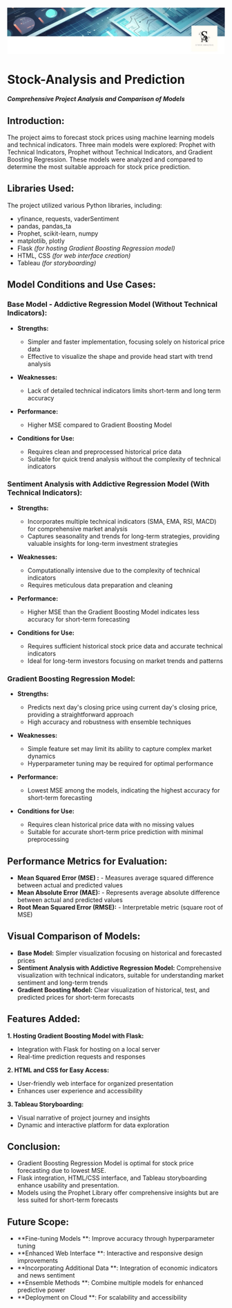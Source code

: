 ![Header](https://github.com/vanillatyy1/23_Stock_price_prediction/blob/cba086b4ff6b098335b2f87cdee2a96823f3be96/Images/readme_image.jpg)
# Stock-Analysis and Prediction
***Comprehensive Project Analysis and Comparison of Models***

## Introduction:
The project aims to forecast stock prices using machine learning models and technical indicators. Three main models were explored: Prophet with Technical Indicators, Prophet without Technical Indicators, and Gradient Boosting Regression. These models were analyzed and compared to determine the most suitable approach for stock price prediction.

## Libraries Used:
The project utilized various Python libraries, including:

-   yfinance, requests, vaderSentiment
-   pandas, pandas_ta
-   Prophet, scikit-learn, numpy
-   matplotlib, plotly
-   Flask *(for hosting Gradient Boosting Regression model)*
-   HTML, CSS *(for web interface creation)*
-   Tableau *(for storyboarding)*

## Model Conditions and Use Cases:

### **Base Model - Addictive Regression Model (Without Technical Indicators):**

-   **Strengths:**
    -   Simpler and faster implementation,  focusing solely on historical price data
    -   Effective to visualize the shape and provide head start with trend analysis
    
-   **Weaknesses:**
    -   Lack of detailed technical indicators limits short-term and long term accuracy
    
-   **Performance:**
    -   Higher MSE compared to Gradient Boosting Model

-   **Conditions for Use:**
    -   Requires clean and preprocessed historical price data
    -   Suitable for quick trend analysis without the complexity of technical indicators

### Sentiment Analysis with Addictive Regression Model  (With Technical Indicators):

-   **Strengths:**
    -   Incorporates multiple technical indicators (SMA, EMA, RSI, MACD) for comprehensive market analysis
    -   Captures seasonality and trends for long-term strategies, providing valuable insights for long-term investment strategies
    
-   **Weaknesses:**
    -   Computationally intensive due to the complexity of technical indicators
    -   Requires meticulous data preparation and cleaning
    
-   **Performance:**
    -   Higher MSE than the Gradient Boosting Model indicates less accuracy for short-term forecasting

-   **Conditions for Use:**
	- Requires sufficient historical stock price data and accurate technical indicators
	- Ideal for long-term investors focusing on market trends and patterns

### Gradient Boosting Regression Model:

-   **Strengths:**
    -   Predicts next day's closing price using current day's closing price, providing a straightforward approach
    -   High accuracy and robustness with ensemble techniques
    
-   **Weaknesses:**
    -   Simple feature set may limit its ability to capture complex market dynamics
    -   Hyperparameter tuning may be required for optimal performance
    
-   **Performance:**
    -   Lowest MSE among the models, indicating the highest accuracy for short-term forecasting

-   **Conditions for Use:**
    -   Requires clean historical price data with no missing values
    -   Suitable for accurate short-term price prediction with minimal preprocessing

## Performance Metrics for Evaluation:

-    **Mean Squared Error (MSE) :**
    -   Measures average squared difference between actual and predicted values
-    **Mean Absolute Error (MAE):**
    -   Represents average absolute difference between actual and predicted values
-    **Root Mean Squared Error (RMSE):**
    -   Interpretable metric (square root of MSE)

## Visual Comparison of Models:

-   **Base Model:** Simpler visualization focusing on historical and forecasted prices
-   **Sentiment Analysis with Addictive Regression Model:** Comprehensive visualization with technical indicators, suitable for understanding market sentiment and long-term trends
-   **Gradient Boosting Model:** Clear visualization of historical, test, and predicted prices for short-term forecasts

## Features Added:

**1. Hosting Gradient Boosting Model with Flask:**

-   Integration with Flask for hosting on a local server
-   Real-time prediction requests and responses

**2. HTML and CSS for Easy Access:**

-   User-friendly web interface for organized presentation
-   Enhances user experience and accessibility

**3. Tableau Storyboarding:**

-   Visual narrative of project journey and insights
-   Dynamic and interactive platform for data exploration

## Conclusion:
-   Gradient Boosting Regression Model is optimal for stock price forecasting due to lowest MSE.
-   Flask integration, HTML/CSS interface, and Tableau storyboarding enhance usability and presentation.
-   Models using the Prophet Library offer comprehensive insights but are less suited for short-term forecasts

## Future Scope:

-   **Fine-tuning Models **: Improve accuracy through hyperparameter tuning
-   **Enhanced Web Interface **: Interactive and responsive design improvements
-   **Incorporating Additional Data **: Integration of economic indicators and news sentiment
-   **Ensemble Methods **: Combine multiple models for enhanced predictive power
-    **Deployment on Cloud **: For scalability and accessibility